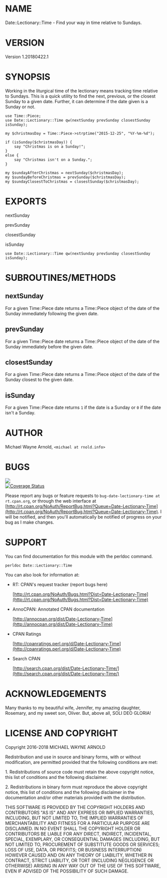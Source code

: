# NAME

Date::Lectionary::Time - Find your way in time relative to Sundays.

# VERSION

Version 1.20180422.1

# SYNOPSIS

Working in the liturgical time of the lectionary means tracking time relative to Sundays.  This is a quick utility to find the next, previous, or the closest Sunday to a given date.  Further, it can determine if the date given is a Sunday or not.

    use Time::Piece;
    use Date::Lectionary::Time qw(nextSunday prevSunday closestSunday isSunday);

    my $christmasDay = Time::Piece->strptime("2015-12-25", "%Y-%m-%d");

    if (isSunday($christmasDay)) {
        say "Christmas is on a Sunday!";
    }
    else {
        say "Christmas isn't on a Sunday.";
    }

    my $sundayAfterChristmas = nextSunday($christmasDay);
    my $sundayBeforeChristmas = prevSunday($christmasDay);
    my $sundayClosestToChristmas = closestSunday($christmasDay);

# EXPORTS

nextSunday

prevSunday

closestSunday

isSunday

    use Date::Lectionary::Time qw(nextSunday prevSunday closestSunday isSunday);

# SUBROUTINES/METHODS

## nextSunday

For a given Time::Piece date returns a Time::Piece object of the date of the Sunday immediately following the given date.

## prevSunday

For a given Time::Piece date returns a Time::Piece object of the date of the Sunday immediately before the given date.

## closestSunday

For a given Time::Piece date returns a Time::Piece object of the date of the Sunday closest to the given date.

## isSunday

For a given Time::Piece date returns `1` if the date is a Sunday or `0` if the date isn't a Sunday.

# AUTHOR

Michael Wayne Arnold, `<michael at rnold.info>`

# BUGS

<div>
    <a href='https://travis-ci.org/marmanold/Date-Lectionary-Time'><img src='https://travis-ci.org/marmanold/Date-Lectionary-Time.svg?branch=master' /></a>
</div>

<div>
    <a href='https://coveralls.io/github/marmanold/Date-Lectionary-Time?branch=master'><img src='https://coveralls.io/repos/github/marmanold/Date-Lectionary-Time/badge.svg?branch=master' alt='Coverage Status' /></a>
</div>

Please report any bugs or feature requests to `bug-date-lectionary-time at rt.cpan.org`, or through
the web interface at [http://rt.cpan.org/NoAuth/ReportBug.html?Queue=Date-Lectionary-Time](http://rt.cpan.org/NoAuth/ReportBug.html?Queue=Date-Lectionary-Time).  I will be notified, and then you'll automatically be notified of progress on your bug as I make changes.

# SUPPORT

You can find documentation for this module with the perldoc command.

    perldoc Date::Lectionary::Time

You can also look for information at:

- RT: CPAN's request tracker (report bugs here)

    [http://rt.cpan.org/NoAuth/Bugs.html?Dist=Date-Lectionary-Time](http://rt.cpan.org/NoAuth/Bugs.html?Dist=Date-Lectionary-Time)

- AnnoCPAN: Annotated CPAN documentation

    [http://annocpan.org/dist/Date-Lectionary-Time](http://annocpan.org/dist/Date-Lectionary-Time)

- CPAN Ratings

    [http://cpanratings.perl.org/d/Date-Lectionary-Time](http://cpanratings.perl.org/d/Date-Lectionary-Time)

- Search CPAN

    [http://search.cpan.org/dist/Date-Lectionary-Time/](http://search.cpan.org/dist/Date-Lectionary-Time/)

# ACKNOWLEDGEMENTS

Many thanks to my beautiful wife, Jennifer, my amazing daughter, Rosemary, and my sweet son, Oliver.  But, above all, SOLI DEO GLORIA!

# LICENSE AND COPYRIGHT

Copyright 2016-2018 MICHAEL WAYNE ARNOLD

Redistribution and use in source and binary forms, with or without modification, are permitted provided that the following conditions are met:

1\. Redistributions of source code must retain the above copyright notice, this list of conditions and the following disclaimer.

2\. Redistributions in binary form must reproduce the above copyright notice, this list of conditions and the following disclaimer in the documentation and/or other materials provided with the distribution.

THIS SOFTWARE IS PROVIDED BY THE COPYRIGHT HOLDERS AND CONTRIBUTORS "AS IS" AND ANY EXPRESS OR IMPLIED WARRANTIES, INCLUDING, BUT NOT LIMITED TO, THE IMPLIED WARRANTIES OF MERCHANTABILITY AND FITNESS FOR A PARTICULAR PURPOSE ARE DISCLAIMED. IN NO EVENT SHALL THE COPYRIGHT HOLDER OR CONTRIBUTORS BE LIABLE FOR ANY DIRECT, INDIRECT, INCIDENTAL, SPECIAL, EXEMPLARY, OR CONSEQUENTIAL DAMAGES (INCLUDING, BUT NOT LIMITED TO, PROCUREMENT OF SUBSTITUTE GOODS OR SERVICES; LOSS OF USE, DATA, OR PROFITS; OR BUSINESS INTERRUPTION) HOWEVER CAUSED AND ON ANY THEORY OF LIABILITY, WHETHER IN CONTRACT, STRICT LIABILITY, OR TORT (INCLUDING NEGLIGENCE OR OTHERWISE) ARISING IN ANY WAY OUT OF THE USE OF THIS SOFTWARE, EVEN IF ADVISED OF THE POSSIBILITY OF SUCH DAMAGE.
